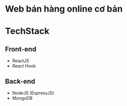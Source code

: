 # Web bán hàng online cơ bản
# TechStack 
## Front-end 
- ReactJS
- React Hook
## Back-end
- NodeJS (ExpressJS)
- MongoDB
